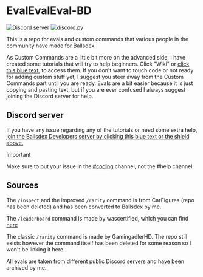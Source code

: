 # EvalEvalEval-BD
[![Discord server](https://img.shields.io/badge/support-server-5865F2?logo=discord)](https://discord.gg/PKKhee4fvy)
[![discord.py](https://img.shields.io/badge/discord-py-blue.svg)](https://github.com/Rapptz/discord.py)

This is a repo for evals and custom commands that various people in the community have made for Ballsdex.

As Custom Commands are a little bit more on the advanced side, I have created some tutorials that will try to help beginners. Click "Wiki" or [click this blue text.](https://github.com/ContestedWheel/EvalEvalEval-BD/wiki) to access them.
If you don't want to touch code or not ready for adding custom stuff yet, I suggest you steer away from the Custom Commands part until you are ready.
Evals are a bit easier because it is just copying and pasting text, but if you are ever confused I always suggest joining the Discord server for help.

## Discord server

If you have any issue regarding any of the tutorials or need some extra help, [join the Ballsdex Developers server by clicking this blue text or the shield above.](https://discord.com/invite/PKKhee4fvy)

> [!IMPORTANT]
> Make sure to put your issue in the [#coding](https://discord.com/channels/1255250024741212262/1255255977029144596) channel, not the #help channel.

## Sources

The `/inspect` and the improved `/rarity` command is from CarFigures (repo has been deleted) and has been converted to Ballsdex by me.

The `/leaderboard` command is made by wascertified, which you can find [here](https://codeberg.org/wascertified/custom-cogs)

The classic `/rarity` command is made by GamingadlerHD. The repo still exists however the command itself has been deleted for some reason so I won't be linking it here.

All evals are taken from different public Discord servers and have been archived by me.
